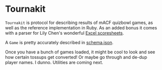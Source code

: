 # Tournakit

`Tournakit` is protocol for describing results of mACF quizbowl games, as well as the reference implementation in Ruby. As an added bonus it comes with a parser for Lily Chen's wonderful [Excel scoresheets][1].

A `Game` is pretty accurately described in [schema.json]("https://github.com/cdcarter/tournakit/tree/master/schema.json"). 

Once you have a bunch of games loaded, it might be cool to look and see how certain tossups get converted! Or maybe go through and de-dup player names. I dunno. Utilities are coming next.


[1]:https://sites.google.com/site/hchsquizbowl/Home/excel-scoresheets